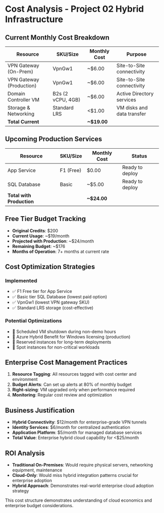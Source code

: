 # Cost Analysis - Project 02 Hybrid Infrastructure

## Current Monthly Cost Breakdown
| Resource                 | SKU/Size          | Monthly Cost | Purpose                    |
| ------------------------ | ----------------- | ------------ | -------------------------- |
| VPN Gateway (On-Prem)    | VpnGw1            | ~$6.00       | Site-to-Site connectivity  |
| VPN Gateway (Production) | VpnGw1            | ~$6.00       | Site-to-Site connectivity  |
| Domain Controller VM     | B2s (2 vCPU, 4GB) | ~$6.00       | Active Directory services  |
| Storage & Networking     | Standard LRS      | <$1.00       | VM disks and data transfer |
| **Total Current**        |                   | **~$19.00**  |                            |

## Upcoming Production Services
| Resource                  | SKU/Size  | Monthly Cost | Status          |
| ------------------------- | --------- | ------------ | --------------- |
| App Service               | F1 (Free) | $0.00        | Ready to deploy |
| SQL Database              | Basic     | ~$5.00       | Ready to deploy |
| **Total with Production** |           | **~$24.00**  |                 |

## Free Tier Budget Tracking
- **Original Credits**: $200
- **Current Usage**: ~$19/month
- **Projected with Production**: ~$24/month
- **Remaining Budget**: ~$176
- **Months of Operation**: 7+ months at current rate

## Cost Optimization Strategies

### Implemented
- ✅ F1 Free tier for App Service
- ✅ Basic tier SQL Database (lowest paid option)
- ✅ VpnGw1 (lowest VPN gateway SKU)
- ✅ Standard LRS storage (cost-effective)

### Potential Optimizations
- 🔄 Scheduled VM shutdown during non-demo hours
- 🔄 Azure Hybrid Benefit for Windows licensing (production)
- 🔄 Reserved instances for long-term deployments
- 🔄 Spot instances for non-critical workloads

## Enterprise Cost Management Practices
1. **Resource Tagging**: All resources tagged with cost center and environment
2. **Budget Alerts**: Can set up alerts at 80% of monthly budget
3. **Right-sizing**: VM upgraded only when performance required
4. **Monitoring**: Regular cost review and optimization

## Business Justification
- **Hybrid Connectivity**: $12/month for enterprise-grade VPN tunnels
- **Identity Services**: $6/month for centralized authentication
- **Application Platform**: $5/month for managed database services
- **Total Value**: Enterprise hybrid cloud capability for <$25/month

## ROI Analysis
- **Traditional On-Premises**: Would require physical servers, networking equipment, maintenance
- **Cloud-Only**: Would miss hybrid integration patterns crucial for enterprise adoption
- **Hybrid Approach**: Demonstrates real-world enterprise cloud adoption strategy

This cost structure demonstrates understanding of cloud economics and enterprise budget considerations.